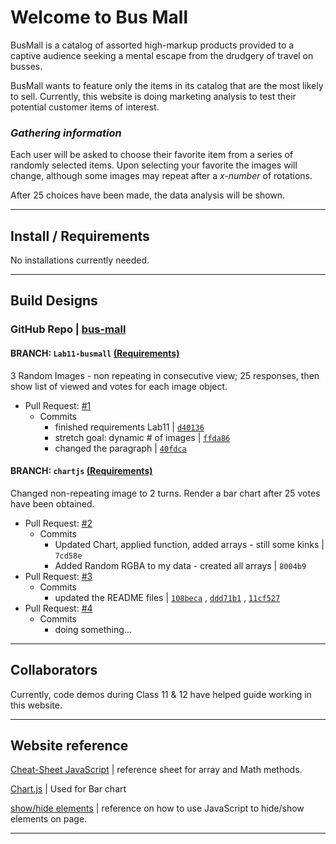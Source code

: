 # Welcome to Bus Mall

BusMall is a catalog of assorted high-markup products provided to a captive audience seeking a mental escape from the drudgery of travel on busses.

BusMall wants to feature only the items in its catalog that are the most likely to sell.  Currently, this website is doing marketing analysis to test their potential customer items of interest.

### *Gathering information*

Each user will be asked to choose their favorite item from a series of randomly selected items.   Upon selecting your favorite the images will change, although some images may repeat after a *x-number* of rotations.

After 25 choices have been made, the data analysis will be shown.

---

## Install / Requirements

No installations currently needed.

---

## Build Designs

### GitHub Repo |  [bus-mall](https://github.com/cassandraortiz/bus-mall)

#### BRANCH: `Lab11-busmall` [(Requirements)](https://canvas.instructure.com/courses/1791697/assignments/13320251?return_to=https%3A%2F%2Fcanvas.instructure.com%2Fcalendar%23view_name%3Dmonth%26view_start%3D2020-02-19)

 3 Random Images - non repeating in consecutive view;   25 responses, then show list of viewed and votes for each image object.

- Pull Request: [#1](https://github.com/cassandraortiz/bus-mall/pull/1)
  - Commits 
    - finished requirements Lab11 \| [`d40136`](https://github.com/cassandraortiz/bus-mall/pull/1/commits/40fdca01764870dd9faa1526b43c1e3c3bab6080)
    - stretch goal: dynamic # of images \| [`ffda86`](https://github.com/cassandraortiz/bus-mall/pull/1/commits/ffda867fd1ec77a16219399ffdd903afdfe2db9b)
    - changed the paragraph \| [`40fdca`](https://github.com/cassandraortiz/bus-mall/pull/1/commits/d401361a9bf80defaf2b55efea2ad397c0351f62)

#### BRANCH: `chartjs` [(Requirements)](https://canvas.instructure.com/courses/1791697/assignments/13320252)

Changed non-repeating image to 2 turns.  Render a bar chart after 25 votes have been obtained.

- Pull Request: [#2](https://github.com/cassandraortiz/bus-mall/pull/2)
  - Commits
    - Updated Chart, applied function, added arrays - still some kinks \| `7cd58e`
    - Added Random RGBA to my data - created all arrays \| `8004b9`
- Pull Request: [#3](https://github.com/cassandraortiz/bus-mall/pull/3)
  - Commits
    - updated the README files \| [`108beca`](https://github.com/cassandraortiz/bus-mall/pull/3/commits/108beca76c96a3d07d7f7c1868a5062df7f152b1) , [`ddd71b1`](https://github.com/cassandraortiz/bus-mall/pull/3/commits/ddd71b1b1ffddd1897bc8765ce6c53d24a42c7bd) , [`11cf527`](https://github.com/cassandraortiz/bus-mall/pull/3/commits/11cf5279114339efd30fceb138a433cd25ee3142)
- Pull Request: [#4](https://github.com/cassandraortiz/bus-mall/pull/4)
  - Commits
    - doing something...
  
---

## Collaborators

Currently, code demos during Class 11 & 12 have helped guide working in this website.

---

## Website reference

[Cheat-Sheet JavaScript](http://overapi.com/javascript) \| reference sheet for array and Math methods.

[Chart.js](https://www.chartjs.org/docs/latest/) \| Used for Bar chart

[show/hide elements](https://www.w3schools.com/howto/howto_js_toggle_hide_show.asp) \| reference on how to use JavaScript to hide/show elements on page.

---
